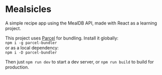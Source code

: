 # Mealsicles
A simple recipe app using the MealDB API, made with React as a learning project.

This project uses [Parcel](https://parceljs.org) for bundling. Install it globally:  
`npm i -g parcel-bundler`  
or as a local dependency:  
`npm i -D parcel-bundler`

Then just `npm run dev` to start a dev server, or `npm run build` to build for production.
